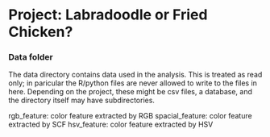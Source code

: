 # Project: Labradoodle or Fried Chicken? 

### Data folder

The data directory contains data used in the analysis. This is treated as read only; in paricular the R/python files are never allowed to write to the files in here. Depending on the project, these might be csv files, a database, and the directory itself may have subdirectories.

rgb_feature: color feature extracted by RGB
spacial_feature: color feature extracted by SCF
hsv_feature: color feature extracted by HSV
